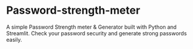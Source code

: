 # Password-strength-meter
A simple Password Strength meter &amp; Generator built with Python and Streamlit. Check your password security and generate strong passwords easily.
